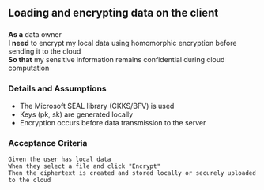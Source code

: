 ## Loading and encrypting data on the client

### 
**As a** data owner  
**I need** to encrypt my local data using homomorphic encryption before sending it to the cloud  
**So that** my sensitive information remains confidential during cloud computation  

### Details and Assumptions
* The Microsoft SEAL library (CKKS/BFV) is used  
* Keys (pk, sk) are generated locally  
* Encryption occurs before data transmission to the server  

### Acceptance Criteria
```gherkin
Given the user has local data  
When they select a file and click "Encrypt"  
Then the ciphertext is created and stored locally or securely uploaded to the cloud
 ```

